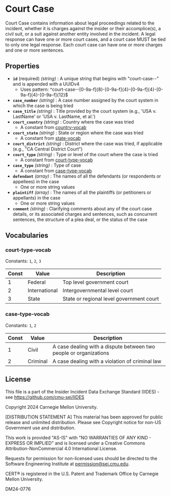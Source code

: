 # Court Case

Court Case contains information about legal proceedings related to the incident, whether it is charges against the insider or their accomplice(s), a civil suit, or a suit against another entity involved in the incident. A legal response can have one or more court cases, and a court case MUST be tied to only one legal response. Each court case can have one or more charges and one or more sentences.

## Properties

- **`id`** (required) _(string)_ : A unique string that begins with "court-case--" and is appended with a UUIDv4
  - Uses pattern: ^court-case--[0-9a-f]{8}-[0-9a-f]{4}-[0-9a-f]{4}-[0-9a-f]{4}-[0-9a-f]{12}$
- **`case_number`** _(string)_ : A case number assigned by the court system in which the case is being tried
- **`case_title`** _(string)_ : Title provided by the court system (e.g., 'USA v. LastName' or 'USA v. LastName, et al.')
- **`court_country`** _(string)_ : Country where the case was tried
  - A constant from [country-vocab](../common/country-vocab.md)
- **`court_state`** _(string)_ : State or region where the case was tried
  - A constant from [state-vocab](../common/state-vocab.md)
- **`court_district`** _(string)_ : District where the case was tried, if applicable (e.g., "CA Central District Court")
- **`court_type`** _(string)_ : Type or level of the court where the case is tried
  - A constant from [court-type-vocab](#court-type-vocab)
- **`case_type`** _(string)_ : Type of case
  - A constant from [case-type-vocab](#case-type-vocab)
- **`defendant`** _(array)_ : The names of all the defendants (or respondents or appellees) in the case
  - One or more string values
- **`plaintiff`** _(array)_ : The names of all the plaintiffs (or petitioners or appellants) in the case
  - One or more string values
- **`comment`** _(string)_ : Clarifying comments about any of the court case details, or its associated charges and sentences, such as concurrent sentences, the structure of a plea deal, or the status of the case

## Vocabularies

### court-type-vocab

Constants: `1`, `2`, `3`

| Const | Value         | Description                              |
| ----- | ------------- | ---------------------------------------- |
| 1     | Federal       | Top level government court               |
| 2     | International | Intergovernmental level court            |
| 3     | State         | State or regional level government court |

### case-type-vocab

Constants: `1`, `2`

| Const | Value    | Description                                                       |
| ----- | -------- | ----------------------------------------------------------------- |
| 1     | Civil    | A case dealing with a dispute between two people or organizations |
| 2     | Criminal | A case dealing with a violation of criminal law                   |

## License

This file is a part of the Insider Incident Data Exchange Standard (IIDES) - see https://github.com/cmu-sei/IIDES

Copyright 2024 Carnegie Mellon University.

[DISTRIBUTION STATEMENT A] This material has been approved for public release and unlimited distribution. Please see Copyright notice for non-US Government use and distribution.

This work is provided \"AS-IS\" with \"NO WARRANTIES OF ANY KIND - EXPRESS OR IMPLIED\" and is licensed under a Creative Commons Attribution-NonCommercial 4.0 International License.

Requests for permission for non-licensed uses should be directed to the Software Engineering Institute at permission@sei.cmu.edu.

CERT® is registered in the U.S. Patent and Trademark Office by Carnegie Mellon University.

DM24-0776
